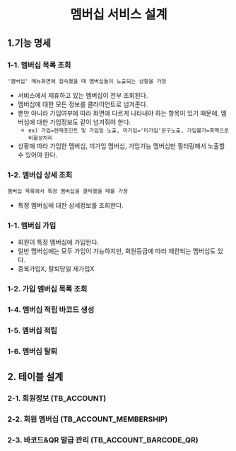 <div align="center">
    <h1>멤버십 서비스 설계</h1>
</div>

## 1.기능 명세
### 1-1. 멤버십 목록 조회
`'멤버십' 메뉴화면에 접속했을 때 멤버십들이 노출되는 상황을 가정`
- 서비스에서 제휴하고 있는 멤버십이 전부 조회된다.
- 멤버십에 대한 모든 정보를 클라이언트로 넘겨준다.
- 뿐만 아니라 가입여부에 따라 화면에 다르게 나타내야 하는 항목이 있기 때문에, 멤버십에 대한 가입정보도 같이 넘겨줘야 한다.  
  - `ex) 가입=현재포인트 및 가입일 노출, 미가입='미가입'문구노출, 가입불가=흑백으로 비활성처리`
- 상황에 따라 가입한 멤버십, 미가입 멤버십, 가입가능 멤버십만 필터링해서 노출할 수 있어야 한다.

### 1-2. 멤버십 상세 조회
`멤버십 목록에서 특정 멤버십을 클릭했을 때를 가정`
- 특정 멤버십에 대한 상세정보를 조회한다.


### 1-1. 멤버십 가입
- 회원이 특정 멤버십에 가입한다.
- 일반 멤버십에는 모두 가입이 가능하지만, 회원등급에 따라 제한되는 멤버십도 있다.
- 중복가입X, 탈퇴당일 재가입X

### 1-2. 가입 멤버십 목록 조회


### 1-4. 멤버십 적립 바코드 생성
### 1-5. 멤버십 적립
### 1-6. 멤버십 탈퇴


## 2. 테이블 설계
### 2-1. 회원정보 (TB_ACCOUNT)
### 2-2. 회원 멤버십 (TB_ACCOUNT_MEMBERSHIP)
### 2-3. 바코드&QR 발급 관리 (TB_ACCOUNT_BARCODE_QR)